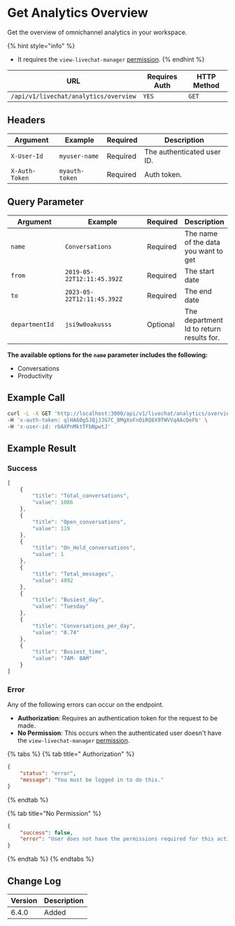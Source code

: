 # Get Analytics Overview

Get the overview of omnichannel analytics in your workspace.

{% hint style="info" %}
* It requires the `view-livechat-manager` [permission](https://docs.rocket.chat/use-rocket.chat/workspace-administration/permissions).
{% endhint %}

| URL                                   | Requires Auth | HTTP Method |
| ------------------------------------- | ------------- | ----------- |
| `/api/v1/livechat/analytics/overview` | `YES`         | `GET`       |

## Headers

| Argument       | Example        | Required | Description                |
| -------------- | -------------- | -------- | -------------------------- |
| `X-User-Id`    | `myuser-name`  | Required | The authenticated user ID. |
| `X-Auth-Token` | `myauth-token` | Required | Auth token.                |

## Query Parameter

<table><thead><tr><th width="144">Argument</th><th width="318">Example</th><th>Required</th><th>Description</th></tr></thead><tbody><tr><td><code>name</code></td><td><code>Conversations</code></td><td>Required</td><td>The name of the data you want to get</td></tr><tr><td><code>from</code></td><td><code>2019-05-22T12:11:45.392Z</code></td><td>Required</td><td>The start date</td></tr><tr><td><code>to</code></td><td><code>2023-05-22T12:11:45.392Z</code></td><td>Required</td><td>The end date</td></tr><tr><td><code>departmentId</code></td><td><code>jsi9w0oakusss</code></td><td>Optional</td><td>The department Id to return results for.</td></tr></tbody></table>

**The available options for the `name` parameter includes the following:**

* Conversations&#x20;
* Productivity

## Example Call

```bash
curl -L -X GET 'http://localhost:3000/api/v1/livechat/analytics/overview?name=Conversations&from=2019-05-22T12%3A11%3A45.392Z&to=2023-05-22T12%3A11%3A45.392Z' \
-H 'x-auth-token: qlHA60g5JQjJJG7C_8MgXoFnOiRQ8X9TWVVq4AcQeFb' \
-H 'x-user-id: rbAXPnMktTFbNpwtJ'
```

## Example Result

### Success

```javascript
[
    {
        "title": "Total_conversations",
        "value": 1086
    },
    {
        "title": "Open_conversations",
        "value": 119
    },
    {
        "title": "On_Hold_conversations",
        "value": 1
    },
    {
        "title": "Total_messages",
        "value": 4892
    },
    {
        "title": "Busiest_day",
        "value": "Tuesday"
    },
    {
        "title": "Conversations_per_day",
        "value": "0.74"
    },
    {
        "title": "Busiest_time",
        "value": "7AM- 8AM"
    }
]
```

### Error

Any of the following errors can occur on the endpoint.

* **Authorization**: Requires an authentication token for the request to be made.
* **No Permission**: This occurs when the authenticated user doesn't have the  `view-livechat-manager` [permission](https://docs.rocket.chat/use-rocket.chat/workspace-administration/permissions).

{% tabs %}
{% tab title=" Authorization" %}
```json
{
    "status": "error",
    "message": "You must be logged in to do this."
}
```
{% endtab %}

{% tab title="No Permission" %}
```json
{
    "success": false,
    "error": "User does not have the permissions required for this action [error-unauthorized]"
}
```
{% endtab %}
{% endtabs %}

## Change Log

| Version | Description |
| ------- | ----------- |
| 6.4.0   | Added       |
